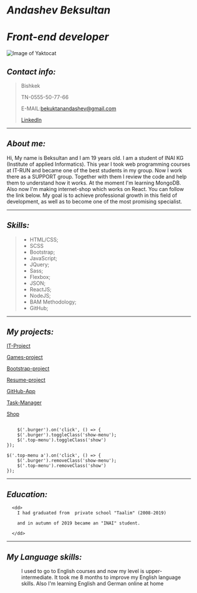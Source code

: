# _Andashev Beksultan_
# _Front-end developer_
![Image of Yaktocat](https://i.ibb.co/z81Zghf/imgonline-com-ua-Resize-Uux-VKw2-Xa-Ui.png)



## _Contact info:_
>Bishkek  
>  
>TN-0555-50-77-66  
>  
>E-MAIL:bekuktanandashev@gmail.com  
>  
> [LinkedIn](https://www.linkedin.com/in/beksultan-andashev-2344411a6)  
  
  
***       

##  _About me:_

Hi, My name is Beksultan and I am 19 years old. I am a student of INAI KG (Institute of applied Informatics). This year I took web programming courses at IT-RUN and became one of the best students in my group. Now I work there as a SUPPORT group. Together with them I review the code and help them to understand how it works. At the moment I'm learning MongoDB. Also now I'm making internet-shop which works on React. You can follow the link below. My goal is to achieve professional growth in this field of development, as well as to become one of the most promising specialist.  
 
---

##  _Skills:_

>* HTML/CSS;
>* SCSS
>* Bootstrap;
>* JavaScript;
>* JQuery;
>* Sass;
>* Flexbox;
>* JSON;
>* ReactJS;
>* NodeJS;
>* BAM Methodology;
>* GitHub;

***



_My projects:_
--------------

 [IT-Project](https://champ-ops.github.io/it-project/)  

   [Games-project](https://champ-ops.github.io/Games-project/)

   [Bootstrap-project](https://champ-ops.github.io/project/)
       
   [Resume-project](https://champ-ops.github.io/cv-project/)
       
   [GitHub-App](https://git-hub-app-20.herokuapp.com/)
       
   [Task-Manager](https://editor-task.herokuapp.com/)
       
   [Shop](https://shop-20.herokuapp.com/)    
     
 
```  
    
    $('.burger').on('click', () => {
    $('.burger').toggleClass('show-menu');
    $('.top-menu').toggleClass('show')
});

$('.top-menu a').on('click', () => {
    $('.burger').removeClass('show-menu');
    $('.top-menu').removeClass('show')
});

```    
  

***   



##  _Education:_
<dl>
 
      <dd> 
        I had graduated from  private school "Taalim" (2008-2019)  
        
        and in autumn of 2019 became an "INAI" student.
         
      </dd>
</dl>


***
 

##  _My Language skills:_
<dl>
    <dd>  
    I used to go to English courses and now my level is upper-intermediate.  
    It took me 8 months to improve my English language skills. Also I'm   
    learning English and German online at home   
    </dd>
</dl>
